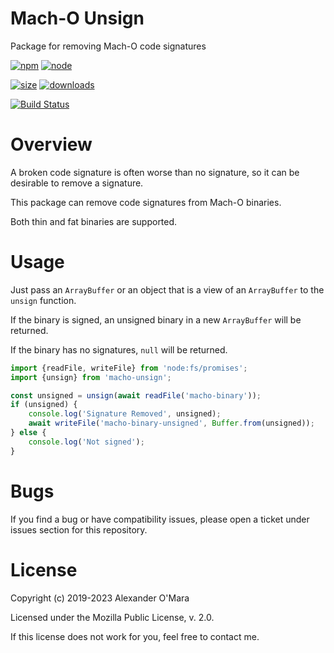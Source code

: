 # Mach-O Unsign

Package for removing Mach-O code signatures

[![npm](https://img.shields.io/npm/v/macho-unsign.svg)](https://npmjs.com/package/macho-unsign)
[![node](https://img.shields.io/node/v/macho-unsign.svg)](https://nodejs.org)

[![size](https://packagephobia.now.sh/badge?p=macho-unsign)](https://packagephobia.now.sh/result?p=macho-unsign)
[![downloads](https://img.shields.io/npm/dm/macho-unsign.svg)](https://npmcharts.com/compare/macho-unsign?minimal=true)

[![Build Status](https://github.com/AlexanderOMara/macho-unsign/workflows/main/badge.svg?branch=master)](https://github.com/AlexanderOMara/macho-unsign/actions?query=workflow%3Amain+branch%3Amaster)

# Overview

A broken code signature is often worse than no signature, so it can be desirable to remove a signature.

This package can remove code signatures from Mach-O binaries.

Both thin and fat binaries are supported.

# Usage

Just pass an `ArrayBuffer` or an object that is a view of an `ArrayBuffer` to the `unsign` function.

If the binary is signed, an unsigned binary in a new `ArrayBuffer` will be returned.

If the binary has no signatures, `null` will be returned.

```js
import {readFile, writeFile} from 'node:fs/promises';
import {unsign} from 'macho-unsign';

const unsigned = unsign(await readFile('macho-binary'));
if (unsigned) {
	console.log('Signature Removed', unsigned);
	await writeFile('macho-binary-unsigned', Buffer.from(unsigned));
} else {
	console.log('Not signed');
}
```

# Bugs

If you find a bug or have compatibility issues, please open a ticket under issues section for this repository.

# License

Copyright (c) 2019-2023 Alexander O'Mara

Licensed under the Mozilla Public License, v. 2.0.

If this license does not work for you, feel free to contact me.
